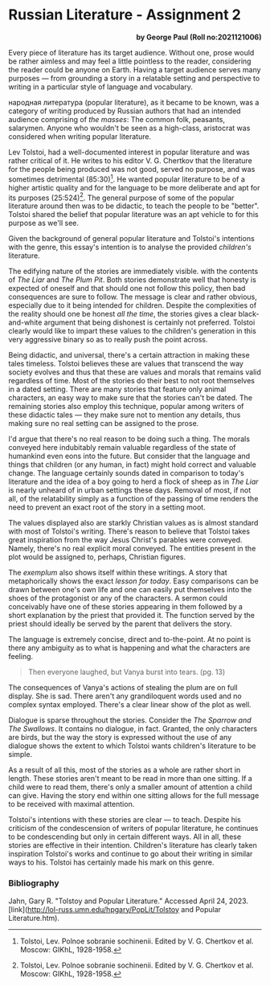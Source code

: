 # Russian Literature - Assignment 2

<div align='right'><b>by George Paul (Roll no:2021121006)</b></div>



Every piece of literature has its target audience. Without one, prose would be rather aimless and may feel a little pointless to the reader, considering the reader could be anyone on Earth. Having a target audience serves many purposes — from grounding a story in a relatable setting and perspective to writing in a particular style of language and vocabulary. 

народная литература (popular literature), as it became to be known, was a category of writing produced by Russian authors that had an intended audience comprising of *the masses*: The common folk, peasants, salarymen. Anyone who wouldn't be seen as a high-class, aristocrat was considered when writing popular literature. 

Lev Tolstoi, had a well-documented interest in popular literature and was rather critical of it. He writes to his editor V. G. Chertkov that the literature for the people being produced was not good, served no purpose, and was sometimes detrimental (85:30)[^1]. He wanted popular literature to be of a higher artistic quality and for the language to be more deliberate and apt for its purposes (25:524)[^1]. The general purpose of some of the popular literature around then was to be didactic, to teach the people to be "better". Tolstoi shared the belief that popular literature was an apt vehicle to for this purpose as we'll see.

Given the background of general popular literature and Tolstoi's intentions with the genre, this essay's intention is to analyse the provided *children's* literature.



The edifying nature of the stories are immediately visible. with the contents of *The Liar* and *The Plum Pit*. Both stories demonstrate well that honesty is expected of oneself and that should one not follow this policy, then bad consequences are sure to follow. The message is clear and rather obvious, especially due to it being intended for children. Despite the complexities of the reality should one be honest _all the time_, the stories gives a clear black-and-white argument that being dishonest is certainly not preferred. Tolstoi clearly would like to impart these values to the children's generation in this very aggressive binary so as to really push the point across.



Being didactic, and universal, there's a certain attraction in making these tales timeless. Tolstoi believes these are values that transcend the way society evolves and thus that these are values and morals that remains valid regardless of time. Most of the stories do their best to not root themselves in a dated setting. There are many stories that feature only animal characters, an easy way to make sure that the stories can't be dated. The remaining stories also employ this technique, popular among writers of these didactic tales — they make sure not to mention any details, thus making sure no real setting can be assigned to the prose.

I'd argue that there's no real reason to be doing such a thing. The morals conveyed here indubitably remain valuable regardless of the state of humankind even eons into the future. But consider that the language and things that children (or any human, in fact) might hold correct and valuable change. The language certainly sounds dated in comparison to today's literature and the idea of a boy going to herd a flock of sheep as in *The Liar* is nearly unheard of in urban settings these days. Removal of most, if not all, of the relatability simply as a function of the passing of time renders the need to prevent an exact root of the story in a setting moot.



The values displayed also are starkly Christian values as is almost standard with most of Tolstoi's writing. There's reason to believe that Tolstoi takes great inspiration from the way Jesus Christ's parables were conveyed. Namely, there's no real explicit moral conveyed. The entities present in the plot would be assigned to, perhaps, Christian figures.

The *exemplum* also shows itself within these writings. A story that metaphorically shows the exact *lesson for today*. Easy comparisons can be drawn between one's own life and one can easily put themselves into the shoes of the protagonist or any of the characters. A sermon could conceivably have one of these stories appearing in them followed by a short explanation by the priest that provided it. The function served by the priest should ideally be served by the parent that delivers the story. 



 The language is extremely concise, direct and to-the-point. At no point is there any ambiguity as to what is happening and what the characters are feeling.

> Then everyone laughed, but Vanya burst into tears. (pg. 13)

The consequences of Vanya's actions of stealing the plum are on full display. She is sad. There aren't any grandiloquent words used and no complex syntax employed. There's a clear linear show of the plot as well. 

Dialogue is sparse throughout the stories. Consider the _The Sparrow and The Swallows_. It contains no dialogue, in fact. Granted, the only characters are birds, but the way the story is expressed without the use of any dialogue shows the extent to which Tolstoi wants children's literature to be simple.

As a result of all this, most of the stories as a whole are rather short in length. These stories aren't meant to be read in more than one sitting. If a child were to read them, there's only a smaller amount of attention a child can give. Having the story end within one sitting allows for the full message to be received with maximal attention.



Tolstoi's intentions with these stories are clear — to teach. Despite his criticism of the condescension of writers of popular literature, he continues to be condescending but only in certain different ways. All in all, these stories are effective in their intention. Children's literature has clearly taken inspiration Tolstoi's works and continue to go about their writing in similar ways to his. Tolstoi has certainly made his mark on this genre. 





### Bibliography

[^1]: Tolstoi, Lev. Polnoe sobranie sochinenii. Edited by V. G. Chertkov et al. Moscow: GIKhL, 1928-1958.

Jahn, Gary  R. "Tolstoy and Popular Literature." Accessed April 24, 2023. [link](http://lol-russ.umn.edu/hpgary/PopLit/Tolstoy and Popular Literature.htm).

